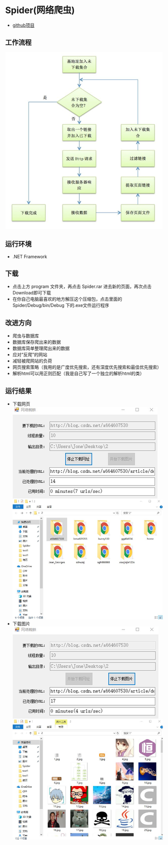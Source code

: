 # Spider(网络爬虫)

- [github项目](https://github.com/wang128/Spider)

## 工作流程
![](https://github.com/wang128/Spider/blob/master/src/process.jpg)

## 运行环境
 - .NET Framework
 
## 下载
- 点击上方 program 文件夹，再点击 Spider.rar 进去新的页面，再次点击Download即可下载
- 在你自己电脑最喜欢的地方解压这个压缩包，点击里面的 Spider/Debug/bin/Debug 下的.exe文件运行程序

## 改进方向
- 爬虫与数据库
- 数据库保存爬出来的数据
- 数据库简单整理爬出来的数据
- 应对“反爬”的网站
- 减轻被爬网站的负荷
- 网页搜索策略（我用的是广度优先搜索，还有深度优先搜索和最佳优先搜索）
- 解析html可以用正则匹配（我是自己写了一个独立的解析html的类）

## 运行结果
- 下载网页<br/>
![](https://github.com/wang128/Spider/blob/master/src/test1.jpg)<br/>
![](https://github.com/wang128/Spider/blob/master/src/result1.jpg)
- 下载图片<br/>
![](https://github.com/wang128/Spider/blob/master/src/test2.jpg)<br/>
![](https://github.com/wang128/Spider/blob/master/src/result2.jpg)
